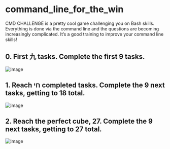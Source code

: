 # command_line_for_the_win
CMD CHALLENGE is a pretty cool game challenging you on Bash skills. Everything is done via the command line and the questions are becoming increasingly complicated. It’s a good training to improve your command line skills!

## 0. First 九 tasks. Complete the first 9 tasks.
![image](https://user-images.githubusercontent.com/81225469/233833529-74161419-4971-458b-a2fb-cecef2469e8d.png)


## 1. Reach חי completed tasks. Complete the 9 next tasks, getting to 18 total.
![image](https://user-images.githubusercontent.com/81225469/233833589-afede2c7-9412-4232-937e-c36cb65c3ead.png)


## 2. Reach the perfect cube, 27. Complete the 9 next tasks, getting to 27 total.
![image](https://user-images.githubusercontent.com/81225469/233833636-a473525a-4a8b-4dd8-89b3-6db3f864bc1f.png)
